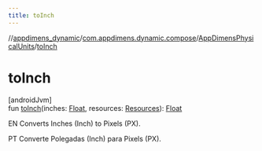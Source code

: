 ```yaml
---
title: toInch
---
```

//[appdimens_dynamic](../../../index.html)/[com.appdimens.dynamic.compose](../index.html)/[AppDimensPhysicalUnits](index.html)/[toInch](to-inch.html)



# toInch



[androidJvm]\
fun [toInch](to-inch.html)(inches: [Float](https://kotlinlang.org/api/core/kotlin-stdlib/kotlin/-float/index.html), resources: [Resources](https://developer.android.com/reference/kotlin/android/content/res/Resources.html)): [Float](https://kotlinlang.org/api/core/kotlin-stdlib/kotlin/-float/index.html)



EN Converts Inches (Inch) to Pixels (PX).



PT Converte Polegadas (Inch) para Pixels (PX).



